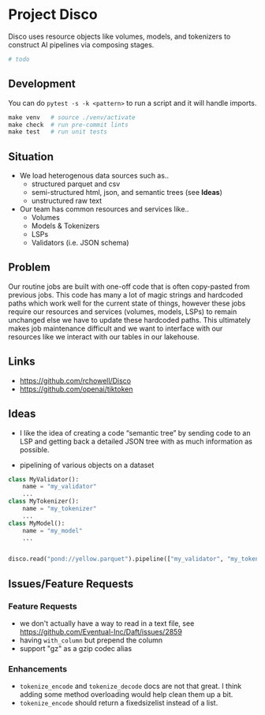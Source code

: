 # Project Disco

Disco uses resource objects like volumes, models, and tokenizers to construct AI pipelines via composing stages.

```python
# todo
```

## Development

You can do `pytest -s -k <pattern>` to run a script and it will handle imports.

```python
make venv   # source ./venv/activate
make check  # run pre-commit lints
make test   # run unit tests
```

## Situation

- We load heterogenous data sources such as..
  - structured parquet and csv
  - semi-structured html, json, and semantic trees (see **Ideas**)
  - unstructured raw text
- Our team has common resources and services like..
  - Volumes
  - Models & Tokenizers
  - LSPs
  - Validators (i.e. JSON schema)

## Problem

Our routine jobs are built with one-off code that is often copy-pasted from previous jobs. This code has many a lot of magic strings and hardcoded paths which work well for the current state of things, however these jobs require our resources and services (volumes, models, LSPs) to remain unchanged else we have to update these hardcoded paths. This ultimately makes job maintenance difficult and we want to interface with our resources like we interact with our tables in our lakehouse.

## Links

- https://github.com/rchowell/Disco
- https://github.com/openai/tiktoken

## Ideas

- I like the idea of creating a code “semantic tree” by sending code to an LSP and getting back a detailed JSON tree with as much information as possible.

- pipelining of various objects on a dataset

```py
class MyValidator():
    name = "my_validator"
    ...
class MyTokenizer():
    name = "my_tokenizer"
    ...
class MyModel():
    name = "my_model"
    ...


disco.read("pond://yellow.parquet").pipeline(["my_validator", "my_tokenizer", "my_model"])
```

## Issues/Feature Requests

### Feature Requests

- we don't actually have a way to read in a text file, see https://github.com/Eventual-Inc/Daft/issues/2859
- having `with_column` but prepend the column
- support "gz" as a gzip codec alias

### Enhancements

- `tokenize_encode` and `tokenize_decode` docs are not that great. I think adding some method overloading would help clean them up a bit.
- `tokenize_encode` should return a fixedsizelist instead of a list.
